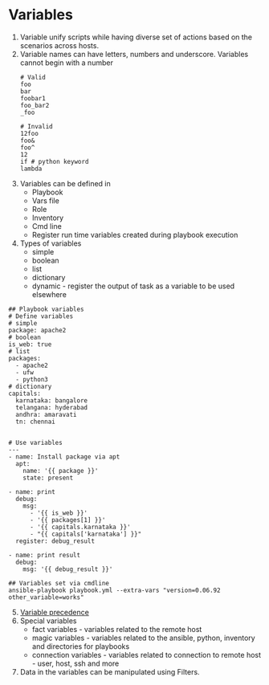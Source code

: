 # Variables
1. Variable unify scripts while having diverse set of actions based on the scenarios across hosts.
2. Variable names can have letters, numbers and underscore. Variables cannot begin with a number
   ```
   # Valid
   foo
   bar
   foobar1
   foo_bar2
   _foo
   
   # Invalid
   12foo
   foo&
   foo^
   12
   if # python keyword
   lambda
   ```
3. Variables can be defined in
   - Playbook
   - Vars file
   - Role
   - Inventory
   - Cmd line
   - Register run time variables created during playbook execution
4. Types of variables
   - simple 
   - boolean
   - list
   - dictionary
   - dynamic - register the output of task as a variable to be used elsewhere
```
## Playbook variables
# Define variables
# simple
package: apache2  
# boolean
is_web: true
# list 
packages:
  - apache2
  - ufw
  - python3
# dictionary
capitals:
  karnataka: bangalore
  telangana: hyderabad
  andhra: amaravati
  tn: chennai
  
  
# Use variables  
---
- name: Install package via apt
  apt:
    name: '{{ package }}'
    state: present  

- name: print
  debug: 
    msg: 
      - '{{ is_web }}'
      - '{{ packages[1] }}'
      - '{{ capitals.karnataka }}'
      - "{{ capitals['karnataka'] }}"
  register: debug_result

- name: print result
  debug:
    msg: '{{ debug_result }}'
    
## Variables set via cmdline
ansible-playbook playbook.yml --extra-vars "version=0.06.92 other_variable=works"
```

5. [Variable precedence](https://docs.ansible.com/ansible/latest/playbook_guide/playbooks_variables.html#understanding-variable-precedence)
6. Special variables
    - fact variables - variables related to the remote host
    - magic variables - variables related to the ansible, python, inventory and directories for playbooks
    - connection variables - variables related to connection to remote host - user, host, ssh and more
7. Data in the variables can be manipulated using Filters. 